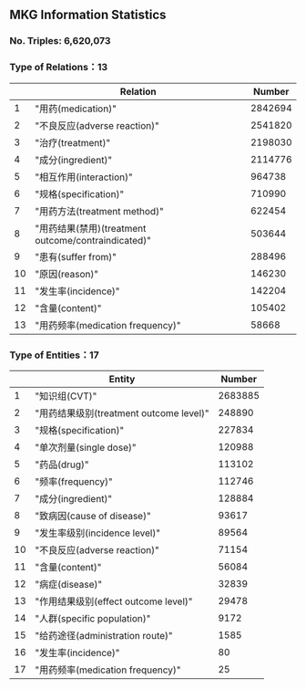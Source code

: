 ## MKG Information Statistics
### No. Triples: 6,620,073 
### Type of Relations：13

|      | Relation                                      | Number  |
| ---- |-----------------------------------------------|---------|
| 1    | "用药(medication)"                              | 2842694 |
| 2    | "不良反应(adverse reaction)"                      | 2541820 |
| 3    | "治疗(treatment)"                               | 2198030 |
| 4    | "成分(ingredient)"                              | 2114776 |
| 5    | "相互作用(interaction)"                           | 964738  |
| 6    | "规格(specification)"                           | 710990  |
| 7    | "用药方法(treatment method)"                      | 622454  |
| 8    | "用药结果(禁用)(treatment outcome/contraindicated)" | 503644  |
| 9    | "患有(suffer from)"                             | 288496  |
| 10   | "原因(reason)"                                  | 146230  |
| 11   | "发生率(incidence)"                              | 142204  |
| 12   | "含量(content)"                                 | 105402  |
| 13   | "用药频率(medication frequency)"                  | 58668   |

### Type of Entities：17

|    | Entity                                | Number  |
|----|---------------------------------------|---------|
| 1  | "知识组(CVT)"                            | 2683885 |
| 2  | "用药结果级别(treatment outcome level)"     | 248890  |
| 3  | "规格(specification)"                   | 227834  |
| 4  | "单次剂量(single dose)"                   | 120988  |
| 5  | "药品(drug)"                            | 113102  |
| 6  | "频率(frequency)"                       | 112746  |
| 7  | "成分(ingredient)"                      | 128884  |
| 8  | "致病因(cause of disease)"               | 93617   |
| 9  | "发生率级别(incidence level)"              | 89564   |
| 10 | "不良反应(adverse reaction)"              | 71154   |
| 11 | "含量(content)"                         | 56084   |
| 12 | "病症(disease)"                         | 32839   |
| 13 | "作用结果级别(effect outcome level)"        | 29478   |
| 14 | "人群(specific population)"             | 9172    |
| 15 | "给药途径(administration route)"          | 1585    |
| 16 | "发生率(incidence)"                      | 80      |
| 17 | "用药频率(medication frequency)"          | 25      |

### 